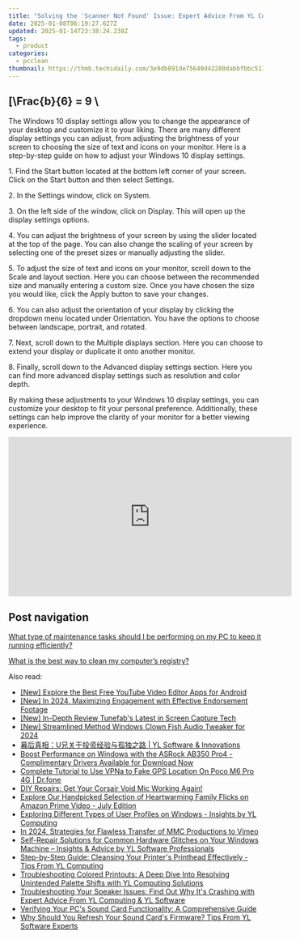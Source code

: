```yaml
---
title: "Solving the 'Scanner Not Found' Issue: Expert Advice From YL Computing’s Software Solutions"
date: 2025-01-08T06:19:27.627Z
updated: 2025-01-14T23:38:24.238Z
tags:
  - product
categories:
  - pcclean
thumbnail: https://thmb.techidaily.com/3e9db891de75640d42280dabbfbbc511c64f55b10c2c6cccea4046ea3f8adbe3.jpg
---
```


## \[\Frac{b}{6} = 9 \

The Windows 10 display settings allow you to change the appearance of your desktop and customize it to your liking. There are many different display settings you can adjust, from adjusting the brightness of your screen to choosing the size of text and icons on your monitor. Here is a step-by-step guide on how to adjust your Windows 10 display settings. 

1\. Find the Start button located at the bottom left corner of your screen. Click on the Start button and then select Settings.

2\. In the Settings window, click on System.

3\. On the left side of the window, click on Display. This will open up the display settings options. 

4\. You can adjust the brightness of your screen by using the slider located at the top of the page. You can also change the scaling of your screen by selecting one of the preset sizes or manually adjusting the slider.

5\. To adjust the size of text and icons on your monitor, scroll down to the Scale and layout section. Here you can choose between the recommended size and manually entering a custom size. Once you have chosen the size you would like, click the Apply button to save your changes.

6\. You can also adjust the orientation of your display by clicking the dropdown menu located under Orientation. You have the options to choose between landscape, portrait, and rotated.

7\. Next, scroll down to the Multiple displays section. Here you can choose to extend your display or duplicate it onto another monitor.

8\. Finally, scroll down to the Advanced display settings section. Here you can find more advanced display settings such as resolution and color depth. 

By making these adjustments to your Windows 10 display settings, you can customize your desktop to fit your personal preference. Additionally, these settings can help improve the clarity of your monitor for a better viewing experience.

<!-- affiliate ads begin -->
<iframe width="560" height="315" src="https://www.youtube.com/embed/UcplMvRBulA?si=iBonbwDS1v7RAlHK" title="YouTube video player" frameborder="0" allow="accelerometer; autoplay; clipboard-write; encrypted-media; gyroscope; picture-in-picture; web-share" referrerpolicy="strict-origin-when-cross-origin" allowfullscreen></iframe>
<!-- affiliate ads end -->

## Post navigation

[What type of maintenance tasks should I be performing on my PC to keep it running efficiently?](https://tools.techidaily.com/pcclean/products/)

[What is the best way to clean my computer’s registry?](https://tools.techidaily.com/pcclean/products/)

<ins class="adsbygoogle"
     style="display:block"
     data-ad-format="autorelaxed"
     data-ad-client="ca-pub-7571918770474297"
     data-ad-slot="1223367746"></ins>

<ins class="adsbygoogle"
     style="display:block"
     data-ad-client="ca-pub-7571918770474297"
     data-ad-slot="8358498916"
     data-ad-format="auto"
     data-full-width-responsive="true"></ins>

<span class="atpl-alsoreadstyle">Also read:</span>
<div><ul>
<li><a href="https://youtube-help.techidaily.com/new-explore-the-best-free-youtube-video-editor-apps-for-android/"><u>[New] Explore the Best Free YouTube Video Editor Apps for Android</u></a></li>
<li><a href="https://article-posts.techidaily.com/new-in-2024-maximizing-engagement-with-effective-endorsement-footage/"><u>[New] In 2024, Maximizing Engagement with Effective Endorsement Footage</u></a></li>
<li><a href="https://visual-screen-recording.techidaily.com/new-in-depth-review-tunefabs-latest-in-screen-capture-tech/"><u>[New] In-Depth Review Tunefab's Latest in Screen Capture Tech</u></a></li>
<li><a href="https://article-posts.techidaily.com/new-streamlined-method-windows-clown-fish-audio-tweaker-for-2024/"><u>[New] Streamlined Method Windows Clown Fish Audio Tweaker for 2024</u></a></li>
<li><a href="https://discover-awesome.techidaily.com/u-yl-software-and-innovations/"><u>幕后真相：U兄关于投资经验与孤独之路 | YL Software & Innovations</u></a></li>
<li><a href="https://win-amazing.techidaily.com/1722975495122-boost-performance-on-windows-with-the-asrock-ab350-pro4-complimentary-drivers-available-for-download-now/"><u>Boost Performance on Windows with the ASRock AB350 Pro4 - Complimentary Drivers Available for Download Now</u></a></li>
<li><a href="https://fake-location.techidaily.com/complete-tutorial-to-use-vpna-to-fake-gps-location-on-poco-m6-pro-4g-drfone-by-drfone-virtual-android/"><u>Complete Tutorial to Use VPNa to Fake GPS Location On Poco M6 Pro 4G | Dr.fone</u></a></li>
<li><a href="https://sound-issues.techidaily.com/1723014814516-diy-repairs-get-your-corsair-void-mic-working-again/"><u>DIY Repairs: Get Your Corsair Void Mic Working Again!</u></a></li>
<li><a href="https://tech-recovery.techidaily.com/explore-our-handpicked-selection-of-heartwarming-family-flicks-on-amazon-prime-video-july-edition/"><u>Explore Our Handpicked Selection of Heartwarming Family Flicks on Amazon Prime Video - July Edition</u></a></li>
<li><a href="https://discover-awesome.techidaily.com/exploring-different-types-of-user-profiles-on-windows-insights-by-yl-computing/"><u>Exploring Different Types of User Profiles on Windows - Insights by YL Computing</u></a></li>
<li><a href="https://vimeo-videos.techidaily.com/in-2024-strategies-for-flawless-transfer-of-mmc-productions-to-vimeo/"><u>In 2024, Strategies for Flawless Transfer of MMC Productions to Vimeo</u></a></li>
<li><a href="https://discover-awesome.techidaily.com/self-repair-solutions-for-common-hardware-glitches-on-your-windows-machine-insights-and-advice-by-yl-software-professionals/"><u>Self-Repair Solutions for Common Hardware Glitches on Your Windows Machine – Insights & Advice by YL Software Professionals</u></a></li>
<li><a href="https://discover-awesome.techidaily.com/step-by-step-guide-cleansing-your-printers-printhead-effectively-tips-from-yl-computing/"><u>Step-by-Step Guide: Cleansing Your Printer's Printhead Effectively - Tips From YL Computing</u></a></li>
<li><a href="https://discover-awesome.techidaily.com/troubleshooting-colored-printouts-a-deep-dive-into-resolving-unintended-palette-shifts-with-yl-computing-solutions/"><u>Troubleshooting Colored Printouts: A Deep Dive Into Resolving Unintended Palette Shifts with YL Computing Solutions</u></a></li>
<li><a href="https://discover-awesome.techidaily.com/troubleshooting-your-speaker-issues-find-out-why-its-crashing-with-expert-advice-from-yl-computing-and-yl-software/"><u>Troubleshooting Your Speaker Issues: Find Out Why It's Crashing with Expert Advice From YL Computing & YL Software</u></a></li>
<li><a href="https://discover-awesome.techidaily.com/verifying-your-pcs-sound-card-functionality-a-comprehensive-guide/"><u>Verifying Your PC's Sound Card Functionality: A Comprehensive Guide</u></a></li>
<li><a href="https://discover-awesome.techidaily.com/why-should-you-refresh-your-sound-cards-firmware-tips-from-yl-software-experts/"><u>Why Should You Refresh Your Sound Card's Firmware? Tips From YL Software Experts</u></a></li>
</ul></div>

